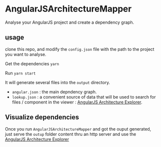 # AngularJSArchitectureMapper
Analyse your AngularJS project and create a dependency graph.

## usage
clone this repo, and modify the `config.json` file with the path to the project you want to analyse.

Get the dependencies
`yarn`

Run
`yarn start`

It will generate several files into the `output` directory.
* `angular.json` : the main depndency graph.
* `lookup.json` : a convenient source of data that will be used to search for files / component in the viewer : [AngularJS Architecture Explorer](https://github.com/GuillaumeNachury/AngularJSArchitectureExplorer).

## Visualize dependencies
Once you run `AngularJSArchitectureMapper` and got the ouput generated, just serve the `outup` folder content thru an http server and use the [AngularJS Architecture Explorer](https://github.com/GuillaumeNachury/AngularJSArchitectureExplorer)
